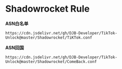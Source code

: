 # Shadowrocket Rule

**ASN白名单**
```
https://cdn.jsdelivr.net/gh/DJB-Developer/TikTok-Unlock@master/Shadowrocket/TiKTok.conf
```

**ASN回国**
```
https://cdn.jsdelivr.net/gh/DJB-Developer/TikTok-Unlock@master/Shadowrocket/ComeBack.conf
```
